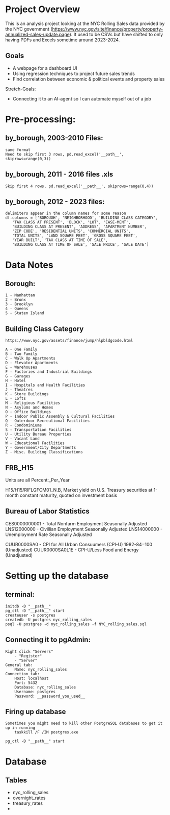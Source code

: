 # Project Overview
This is an analysis project looking at the NYC Rolling Sales data provided by the NYC government (https://www.nyc.gov/site/finance/property/property-annualized-sales-update.page).
It used to be CSVs but have shifted to only having PDFs and Excels sometime around 2023-2024.

## Goals
* A webpage for a dashboard UI
* Using regression techniques to project future sales trends
* Find correlation between economic & political events and property sales

Stretch-Goals:
* Connecting it to an AI-agent so I can automate myself out of a job

# Pre-processing:
## by_borough, 2003-2010 Files:
    same format
    Need to skip first 3 rows, pd.read_excel('__path__', skiprows=range(0,3))

## by_borough, 2011 - 2016 files .xls
    Skip first 4 rows, pd.read_excel('__path__', skiprows=range(0,4))

## by_borough, 2012 - 2023 files:
    delimiters appear in the column names for some reason
    df.columns = ['BOROUGH', 'NEIGHBORHOOD', 'BUILDING CLASS CATEGORY',
       'TAX CLASS AT PRESENT', 'BLOCK', 'LOT', 'EASE-MENT',
       'BUILDING CLASS AT PRESENT', 'ADDRESS', 'APARTMENT NUMBER',
       'ZIP CODE', 'RESIDENTIAL UNITS', 'COMMERCIAL UNITS',
       'TOTAL UNITS', 'LAND SQUARE FEET', 'GROSS SQUARE FEET',
       'YEAR BUILT', 'TAX CLASS AT TIME OF SALE',
       'BUILDING CLASS AT TIME OF SALE', 'SALE PRICE', 'SALE DATE']

# Data Notes
## Borough:
    1 - Manhattan
    2 - Bronx
    3 - Brooklyn 
    4 - Queens
    5 - Staten Island

## Building Class Category
    https://www.nyc.gov/assets/finance/jump/hlpbldgcode.html
    
    A - One Family
    B - Two Family
    C - Walk Up Apartments
    D - Elevator Apartments
    E - Warehouses
    F - Factories and Industrial Buildings
    G - Garages
    H - Hotel
    I - Hospitals and Health Facilities
    J - Theatres
    K - Store Buildings
    L - Lofts
    M - Religious Facilities
    N - Asylums and Homes
    O - Office Buildings
    P - Indoor Public Assembly & Cultural Facilities
    Q - Outerdoor Recreational Facilities
    R - Condominiums
    S - Transportation Facilities
    U - Utility Bureau Properties
    V - Vacant Land
    W - Educational Facilities
    Y - Government/City Departments
    Z - Misc. Building Classifications

## FRB_H15
Units are all Percent:_Per_Year

H15/H15/RIFLGFCM01_N.B, Market yield on U.S. Treasury securities at 1-month constant maturity, quoted on investment basis

## Bureau of Labor Statistics

CES0000000001 - Total Nonfarm Employment Seasonally Adjusted
LNS12000000 - Civillian Employment Seasonally Adjusted
LNS14000000 - Unemployment Rate Seasonally Adjusted

CUUR0000SA0 - CPI for All Urban Consuumers (CPI-U) 1982-84=100 (Unadjusted)
CUUR0000SA0L1E - CPI-U/Less Food and Energy (Unadjusted)

# Setting up the database
## terminal:
    initdb -D "__path__"
    pg_ctl -D "__path__" start
    createuser -s postgres
    createdb -U postgres nyc_rolling_sales
    psql -U postgres -d nyc_rolling_sales -f NYC_rolling_sales.sql

## Connecting it to pgAdmin:
    Right click "Servers"
        - "Register"
        - "Server"
    General tab:
        Name: nyc_rolling_sales
    Connection tab:
        Host: localhost
        Port: 5432
        Database: nyc_rolling_sales
        Username: postgres
        Password: __password_you_used__

## Firing up database
    Sometimes you might need to kill other PostgreSQL databases to get it up in running
        taskkill /F /IM postgres.exe
    
    pg_ctl -D "__path__" start

# Database
## Tables
* nyc_rolling_sales
* overnight_rates
* treasury_rates
* 